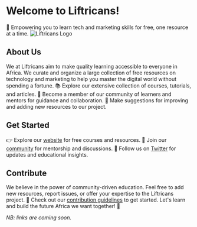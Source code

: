 # Welcome to Liftricans!
🚀 Empowering you to learn tech and marketing skills for free, one resource at a time.
![Liftricans Logo](https://example.com/logo.png)
## About Us
We at Liftricans aim to make quality learning accessible to everyone in Africa. We curate and organize a large collection of free resources on technology and marketing to help you master the digital world without spending a fortune.
📚 Explore our extensive collection of courses, tutorials, and articles.
🌟 Become a member of our community of learners and mentors for guidance and collaboration.
📢 Make suggestions for improving and adding new resources to our project.
## Get Started
👉 Explore our [website](https://www.freetechhub.com) for free courses and resources.
👥 Join our [community](https://www.discord.gg/freetechhub) for mentorship and discussions.
📣 Follow us on [Twitter](https://twitter.com/freetechhub) for updates and educational insights.
## Contribute
We believe in the power of community-driven education. Feel free to add new resources, report issues, or offer your expertise to the Liftricans project.
🔗 Check out our [contribution guidelines](CONTRIBUTING.md) to get started.
Let's learn and build the future Africa we want together! 🌱

_NB: links are coming soon._
